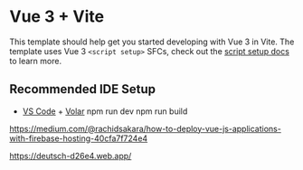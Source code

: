# Vue 3 + Vite

This template should help get you started developing with Vue 3 in Vite. The template uses Vue 3 `<script setup>` SFCs, check out the [script setup docs](https://v3.vuejs.org/api/sfc-script-setup.html#sfc-script-setup) to learn more.

## Recommended IDE Setup

- [VS Code](https://code.visualstudio.com/) + [Volar](https://marketplace.visualstudio.com/items?itemName=Vue.volar)
npm run dev
npm run build

<!-- ========== как хостить на firebase============= -->
https://medium.com/@rachidsakara/how-to-deploy-vue-js-applications-with-firebase-hosting-40cfa7f724e4

https://deutsch-d26e4.web.app/